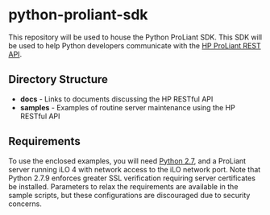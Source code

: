 # python-proliant-sdk
This repository will be used to house the Python ProLiant SDK.  This SDK will be used to help Python developers communicate with the [HP ProLiant REST API](http://hp.com/go/restfulapi).

## Directory Structure
- **docs**  -   Links to documents discussing the HP RESTful API
- **samples**  -  Examples of routine server maintenance using the HP RESTful API

## Requirements
To use the enclosed examples, you will need [Python 2.7](https://www.python.org/downloads/), and a ProLiant server running iLO 4 with network access  to the iLO network port.  Note that Python 2.7.9 enforces greater SSL verification requiring server certificates be installed.  Parameters to relax the requirements are available in the sample scripts, but these configurations are discouraged due to security concerns.
